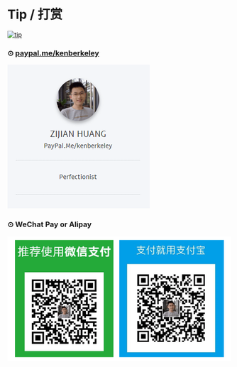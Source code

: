# Tip / 打赏

[![tip](https://img.shields.io/badge/Tip-%E6%89%93%E8%B5%8F-brightgreen.svg)](https://github.com/kenberkeley/tip)

### ⊙ [paypal.me/kenberkeley](https://www.paypal.me/kenberkeley/10)

[![paypal.me/kenberkeley](./images/paypal.png)](https://www.paypal.me/kenberkeley/10)

### ⊙ WeChat Pay or Alipay

![WeChat Pay & Alipay](./images/wechatpay+alipay.png)
